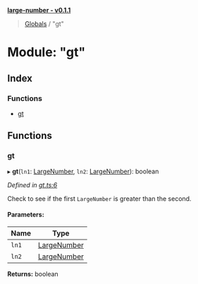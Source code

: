 **[large-number - v0.1.1](../README.md)**

> [Globals](../globals.md) / "gt"

# Module: "gt"

## Index

### Functions

* [gt](_gt_.md#gt)

## Functions

### gt

▸ **gt**(`ln1`: [LargeNumber](../interfaces/_types_.largenumber.md), `ln2`: [LargeNumber](../interfaces/_types_.largenumber.md)): boolean

*Defined in [gt.ts:6](https://github.com/zimmed/large-number/blob/08a74e5/src/gt.ts#L6)*

Check to see if the first `LargeNumber` is greater than the second.

#### Parameters:

Name | Type |
------ | ------ |
`ln1` | [LargeNumber](../interfaces/_types_.largenumber.md) |
`ln2` | [LargeNumber](../interfaces/_types_.largenumber.md) |

**Returns:** boolean
